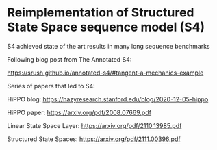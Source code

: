 # Reimplementation of Structured State Space sequence model (S4)


S4 achieved state of the art results in many long sequence benchmarks


Following blog post from The Annotated S4:

https://srush.github.io/annotated-s4/#tangent-a-mechanics-example



Series of papers that led to S4:


HiPPO blog: https://hazyresearch.stanford.edu/blog/2020-12-05-hippo

HiPPO paper: https://arxiv.org/pdf/2008.07669.pdf

Linear State Space Layer: https://arxiv.org/pdf/2110.13985.pdf

Structured State Spaces: https://arxiv.org/pdf/2111.00396.pdf

